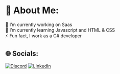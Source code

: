 # 💫 About Me:
🔭 I’m currently working on Saas<br>🌱 I’m currently learning Javascript and HTML & CSS <br>⚡ Fun fact, I work as a C# developer

## 🌐 Socials:
[![Discord](https://img.shields.io/badge/Discord-%237289DA.svg?logo=discord&logoColor=white)](https://discord.gg/eaven6520) [![LinkedIn](https://img.shields.io/badge/LinkedIn-%230077B5.svg?logo=linkedin&logoColor=white)](https://www.linkedin.com/in/eaven/) 



